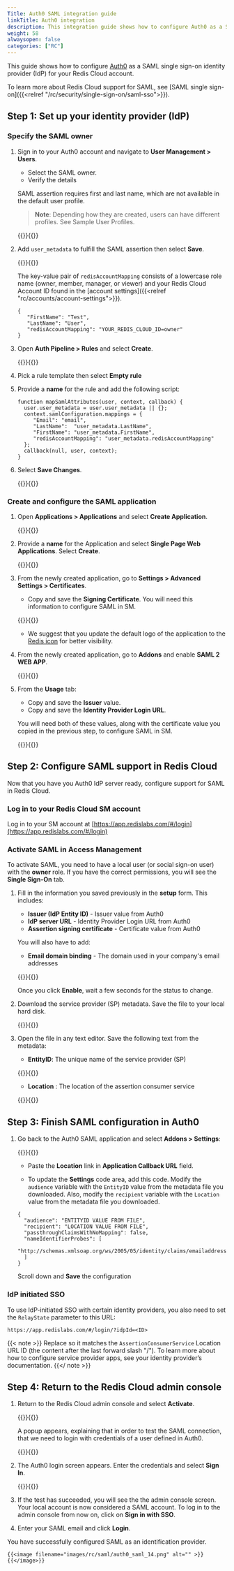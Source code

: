 ```yaml
---
Title: Auth0 SAML integration guide
linkTitle: Auth0 integration
description: This integration guide shows how to configure Auth0 as a SAML single sign on provider for your Redis Cloud account.
weight: 58
alwaysopen: false
categories: ["RC"]
---
```


This guide shows how to configure [Auth0](https://auth0.com/docs) as a SAML single sign-on identity provider (IdP) for your Redis Cloud account.

To learn more about Redis Cloud support for SAML, see [SAML single sign-on]({{<relref "/rc/security/single-sign-on/saml-sso">}}).

## Step 1: Set up your identity provider (IdP)

### Specify the SAML owner

1. Sign in to your Auth0 account and navigate to **User Management > Users**.
   * Select the SAML owner.
   * Verify the details

    SAML assertion requires first and last name, which are not available in the default user profile. 

    > **Note**: Depending how they are created, users can have different profiles. See Sample User Profiles.

    {{<image filename="images/rc/saml/auth0_saml_1.png" alt="" >}}{{</image>}}

1. Add `user_metadata` to fulfill the SAML assertion then select **Save**. 
   
   {{<image filename="images/rc/saml/auth0_saml_2.png" alt="" >}}{{</image>}}

   The key-value pair of `redisAccountMapping` consists of a lowercase role name (owner, member, manager, or viewer) and your Redis Cloud Account ID found in the [account settings]({{<relref "rc/accounts/account-settings">}}).

    ```
    {
       "FirstName": "Test",
       "LastName": "User",
       "redisAccountMapping": "YOUR_REDIS_CLOUD_ID=owner"
    }
    ```

1. Open **Auth Pipeline > Rules** and select **Create**.

    {{<image filename="images/rc/saml/auth0_saml_3.png" alt="" >}}{{</image>}}

1. Pick a rule template then select **Empty rule**

1. Provide a **name** for the rule and add the following script:

    ```
    function mapSamlAttributes(user, context, callback) {
      user.user_metadata = user.user_metadata || {};
      context.samlConfiguration.mappings = {
         "Email": "email",
         "LastName":  "user_metadata.LastName",
         "FirstName": "user_metadata.FirstName",
         "redisAccountMapping": "user_metadata.redisAccountMapping"
      };
      callback(null, user, context);
    }
    ```

 1. Select **Save Changes**.

    {{<image filename="images/rc/saml/auth0_saml_4.png" alt="" >}}{{</image>}}

### Create and configure the SAML application

1. Open **Applications > Applications** and select **Create Application**.

    {{<image filename="images/rc/saml/auth0_saml_5.png" alt="" >}}{{</image>}}

1. Provide a **name** for the Application and select **Single Page Web Applications**. Select **Create**.

    {{<image filename="images/rc/saml/auth0_saml_6.png" alt="" >}}{{</image>}}

1. From the newly created application, go to **Settings > Advanced Settings > Certificates**.

    * Copy and save the **Signing Certificate**. You will need this information to configure SAML in SM.

    {{<image filename="images/rc/saml/auth0_saml_7.png" alt="" >}}{{</image>}}

    * We suggest that you update the default logo of the application to the [Redis icon](https://saml-integration-logo.s3.amazonaws.com/redis-cube-red_white-rgb.png) for better visibility. 

1. From the newly created application, go to **Addons** and enable **SAML 2 WEB APP**.

    {{<image filename="images/rc/saml/auth0_saml_8.png" alt="" >}}{{</image>}}

1. From the **Usage** tab:

    * Copy and save the **Issuer** value.
    * Copy and save the **Identity Provider Login URL**.
    
    You will need both of these values, along with the certificate value you copied in the previous step, to configure SAML in SM.

    {{<image filename="images/rc/saml/auth0_saml_9.png" alt="" >}}{{</image>}}

## Step 2: Configure SAML support in Redis Cloud

Now that you have you Auth0 IdP server ready, configure support for SAML in Redis Cloud.

### Log in to your Redis Cloud SM account

Log in to your SM account at [https://app.redislabs.com/#/login](https://app.redislabs.com/#/login)

### Activate SAML in Access Management

To activate SAML, you need to have a local user (or social sign-on user) with the **owner** role. If you have the correct permissions, you will see the **Single Sign-On** tab.

1. Fill in the information you saved previously in the **setup** form. This includes:

    * **Issuer (IdP Entity ID)** - Issuer value from Auth0
    * **IdP server URL** - Identity Provider Login URL from Auth0
    * **Assertion signing certificate** - Certificate value from Auth0

    You will also have to add:

    * **Email domain binding** - The domain used in your company's email addresses

    {{<image filename="images/rc/saml/auth0_saml_11.png" alt="" >}}{{</image>}}

    Once you click **Enable**, wait a few seconds for the status to change.

1. Download the service provider (SP) metadata. Save the file to your local hard disk.

    {{<image filename="images/rc/saml/auth0_saml_15.png" alt="" >}}{{</image>}}

3. Open the file in any text editor. Save the following text from the metadata:

    * **EntityID**: The unique name of the service provider (SP)

    {{<image filename="images/rc/saml/sm_saml_4.png" alt="" >}}{{</image>}}

    * **Location** : The location of the assertion consumer service

    {{<image filename="images/rc/saml/sm_saml_5.png" alt="" >}}{{</image>}}

## Step 3: Finish SAML configuration in Auth0

1. Go back to the Auth0 SAML application and select **Addons > Settings**:

    {{<image filename="images/rc/saml/auth0_saml_10.png" alt="" >}}{{</image>}}

    * Paste the **Location** link in **Application Callback URL** field.

    * To update the **Settings** code area, add this code. Modify the `audience` variable with the `EntityID` value from the metadata file you downloaded. Also, modify the `recipient` variable with the `Location` value from the metadata file you downloaded.

    ```
    {
      "audience": "ENTITYID VALUE FROM FILE",
      "recipient": "LOCATION VALUE FROM FILE",
      "passthroughClaimsWithNoMapping": false,
      "nameIdentifierProbes": [
        "http://schemas.xmlsoap.org/ws/2005/05/identity/claims/emailaddress"
      ]
    }
    ```
    Scroll down and **Save** the configuration


### IdP initiated SSO

To use IdP-initiated SSO with certain identity providers, you also need to set the `RelayState` parameter to this URL: 

`https://app.redislabs.com/#/login/?idpId=<ID>`

{{< note >}}
Replace <ID> so it matches the `AssertionConsumerService` Location URL ID (the content after the last forward slash "/"). To learn more about how to configure service provider apps, see your identity provider’s documentation.
{{</ note >}}

## Step 4: Return to the Redis Cloud admin console

1. Return to the Redis Cloud admin console and select **Activate**.

    {{<image filename="images/rc/saml/sm_saml_8.png" alt="" >}}{{</image>}}

   A popup appears, explaining that in order to test the SAML connection, that we need to login with credentials of a user defined in Auth0.

    {{<image filename="images/rc/saml/sm_saml_9.png" alt="" >}}{{</image>}}

1. The Auth0 login screen appears. Enter the credentials and select **Sign In**.

    {{<image filename="images/rc/saml/auth0_saml_12.png" alt="" >}}{{</image>}}

1. If the test has succeeded, you will see the the admin console screen. Your local account is now considered a SAML account. To log in to the admin console from now on, click on **Sign in with SSO**.

1. Enter your SAML email and click **Login**. 

You have successfully configured SAML as an identification provider.

    {{<image filename="images/rc/saml/auth0_saml_14.png" alt="" >}}{{</image>}}

